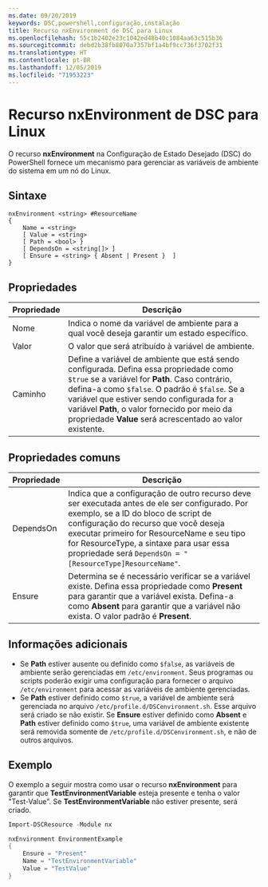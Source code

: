 ```yaml
---
ms.date: 09/20/2019
keywords: DSC,powershell,configuração,instalação
title: Recurso nxEnvironment de DSC para Linux
ms.openlocfilehash: 55c1b2402e23c1042ed48b40c1084aa63c515b36
ms.sourcegitcommit: debd2b38fb8070a7357bf1a4bf9cc736f3702f31
ms.translationtype: HT
ms.contentlocale: pt-BR
ms.lasthandoff: 12/05/2019
ms.locfileid: "71953223"
---
```

# <a name="dsc-for-linux-nxenvironment-resource"></a>Recurso nxEnvironment de DSC para Linux

O recurso **nxEnvironment** na Configuração de Estado Desejado (DSC) do PowerShell fornece um mecanismo para gerenciar as variáveis de ambiente do sistema em um nó do Linux.

## <a name="syntax"></a>Sintaxe

```Syntax
nxEnvironment <string> #ResourceName
{
    Name = <string>
    [ Value = <string>
    [ Path = <bool> }
    [ DependsOn = <string[]> ]
    [ Ensure = <string> { Absent | Present }  ]
}
```

## <a name="properties"></a>Propriedades

|Propriedade |Descrição |
|---|---|
|Nome |Indica o nome da variável de ambiente para a qual você deseja garantir um estado específico. |
|Valor |O valor que será atribuído à variável de ambiente. |
|Caminho |Define a variável de ambiente que está sendo configurada. Defina essa propriedade como `$true` se a variável for **Path**. Caso contrário, defina-a como `$false`. O padrão é `$false`. Se a variável que estiver sendo configurada for a variável **Path**, o valor fornecido por meio da propriedade **Value** será acrescentado ao valor existente. |

## <a name="common-properties"></a>Propriedades comuns

|Propriedade |Descrição |
|---|---|
|DependsOn |Indica que a configuração de outro recurso deve ser executada antes de ele ser configurado. Por exemplo, se a ID do bloco de script de configuração do recurso que você deseja executar primeiro for ResourceName e seu tipo for ResourceType, a sintaxe para usar essa propriedade será `DependsOn = "[ResourceType]ResourceName"`. |
|Ensure |Determina se é necessário verificar se a variável existe. Defina essa propriedade como **Present** para garantir que a variável exista. Defina-a como **Absent** para garantir que a variável não exista. O valor padrão é **Present**. |

## <a name="additional-information"></a>Informações adicionais

- Se **Path** estiver ausente ou definido como `$false`, as variáveis de ambiente serão gerenciadas em `/etc/environment`.
  Seus programas ou scripts poderão exigir uma configuração para fornecer o arquivo `/etc/environment` para acessar as variáveis de ambiente gerenciadas.
- Se **Path** estiver definido como `$true`, a variável de ambiente será gerenciada no arquivo `/etc/profile.d/DSCenvironment.sh`. Esse arquivo será criado se não existir. Se **Ensure** estiver definido como **Absent** e **Path** estiver definido como `$true`, uma variável de ambiente existente será removida somente de `/etc/profile.d/DSCenvironment.sh`, e não de outros arquivos.

## <a name="example"></a>Exemplo

O exemplo a seguir mostra como usar o recurso **nxEnvironment** para garantir que **TestEnvironmentVariable** esteja presente e tenha o valor "Test-Value". Se **TestEnvironmentVariable** não estiver presente, será criado.

```powershell
Import-DSCResource -Module nx

nxEnvironment EnvironmentExample
{
    Ensure = "Present"
    Name = "TestEnvironmentVariable"
    Value = "TestValue"
}
```